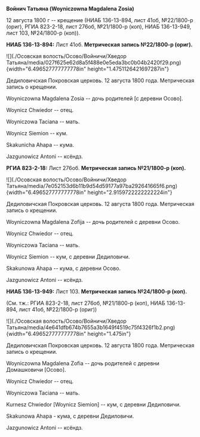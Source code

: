**Войнич Татьяна (Woyniczowna Magdalena Zosia)**

12 августа 1800 г -- крещение (НИАБ 136-13-894, лист 41об, №22/1800-р
(ориг), РГИА 823-2-18, лист 276об, №21/1800-р (коп), НИАБ 136-13-949,
лист 103, №24/1800-р (коп)).

**НИАБ 136-13-894:** Лист 41об. **Метрическая запись №22/1800-р
(ориг).**

![](./Осовская волость/Осово/Войничи/Хведор Татьяна/media/027f625e62d8a5f488e0e5eda3bc0b04b2420f29.png){width="6.496527777777778in"
height="1.4751126421697287in"}

Дедиловичская Покровская церковь. 12 августа 1800 года. Метрическая
запись о крещении.

Woyniczowna Magdalena Zosia -- дочь родителей \[с деревни Осово\].

Woynicz Chwiedor -- отец.

Woyniczowa Taciana -- мать.

Woynicz Siemion -- кум.

Skakunicha Ahapa -- кума.

Jazgunowicz Antoni -- ксёндз.

**РГИА 823-2-18:** Лист 276об. **Метрическая запись №21/1800-р (коп).**

![](./Осовская волость/Осово/Войничи/Хведор Татьяна/media/7e052153d6b11b9d54d59177a97ba292641665f6.png){width="6.496527777777778in"
height="2.9159722222222224in"}

Дедиловичская Покровская церковь. 12 августа 1800 года. Метрическая
запись о крещении.

Woyniczowna Magdalena Zofija -- дочь родителей с деревни Осово.

Woynicz Chwiedor -- отец.

Woyniczowa Taciana -- мать.

Woynicz Siemion -- кум, с деревни Дедиловичи.

Skakunowa Ahapa -- кума, с деревни Осово.

Jazgunowicz Antoni -- ксёндз.

**НИАБ 136-13-949:** Лист 103. **Метрическая запись №24/1800-р (коп).**

(См. тж.: РГИА 823-2-18, лист 276об, №21/1800-р (коп), НИАБ 136-13-894,
лист 41об, №22/1800-р (ориг))

![](./Осовская волость/Осово/Войничи/Хведор Татьяна/media/4e641dfb674b7655a3b1649f4519c75f4326f1b2.png){width="6.496527777777778in"
height="1.475in"}

Дедиловичская Покровская церковь. 12 августа 1800 года. Метрическая
запись о крещении.

Woyniczowna Magdalena Zofia -- дочь родителей с деревни Домашковичи
\[Осово\].

Woynicz Chwiedor -- отец.

Woyniczowa Taciana -- мать.

Kurnesz Chwiedor \[Woynicz Siemion\] -- кум, с деревни Дедиловичи.

Skakunowa Ahapa - кума, с деревни Дедиловичи.

Jazgunowicz Antoni -- ксёндз.
